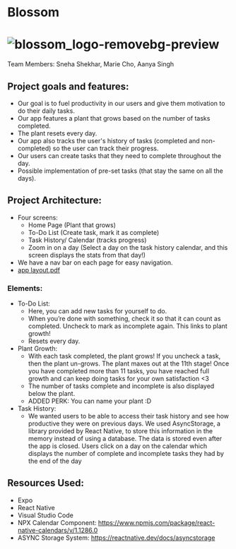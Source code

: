 # Blossom
# ![blossom_logo-removebg-preview](https://github.com/chomarieh2006/Blossom-App/assets/71354208/71737ae6-4593-491c-ae98-b169081bc7f2)  
Team Members: Sneha Shekhar, Marie Cho, Aanya Singh
## Project goals and features:
- Our goal is to fuel productivity in our users and give them motivation to do their daily tasks.
- Our app features a plant that grows based on the number of tasks completed.
- The plant resets every day.
- Our app also tracks the user's history of tasks (completed and non-completed) so the user can track their progress.
- Our users can create tasks that they need to complete throughout the day.
- Possible implementation of pre-set tasks (that stay the same on all the days).
## Project Architecture:
- Four screens:
  - Home Page (Plant that grows)
  - To-Do List (Create task, mark it as complete)
  - Task History/ Calendar (tracks progress)
  - Zoom in on a day (Select a day on the task history calendar, and this screen displays the stats from that day!)
- We have a nav bar on each page for easy navigation.
- [app layout.pdf](https://github.com/chomarieh2006/Blossom-App/files/14824910/app.layout.pdf)
### Elements:
- To-Do List:
  - Here, you can add new tasks for yourself to do.
  - When you’re done with something, check it so that it can count as completed. Uncheck to mark as incomplete again. This links to plant growth!
  - Resets every day.
- Plant Growth:
  - With each task completed, the plant grows! If you uncheck a task, then the plant un-grows. The plant maxes out at the 11th stage! Once you have completed more than 11 tasks, you have reached full growth and can keep doing tasks for your own satisfaction <3
  - The number of tasks complete and incomplete is also displayed below the plant.
  - ADDED PERK: You can name your plant :D
- Task History:
  - We wanted users to be able to access their task history and see how productive they were on previous days. We used AsyncStorage, a library provided by React Native, to store this information in the memory instead of using a database. The data is stored even after the app is closed. Users click on a day on the calendar which displays the number of complete and incomplete tasks they had by the end of the day
## Resources Used:
- Expo
- React Native
- Visual Studio Code
- NPX Calendar Component: https://www.npmjs.com/package/react-native-calendars/v/1.1286.0
- ASYNC Storage System: https://reactnative.dev/docs/asyncstorage


